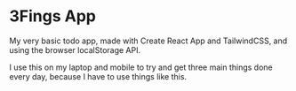 # 3Fings App

My very basic todo app, made with Create React App and TailwindCSS, and using the browser localStorage API.

I use this on my laptop and mobile to try and get three main things done every day, because I have to use things like this.
